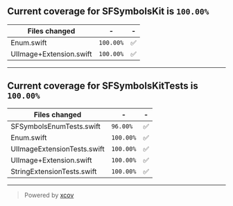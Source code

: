 ## Current coverage for SFSymbolsKit is `100.00%`
Files changed | - | - 
--- | --- | ---
Enum.swift | `100.00%` | :white_check_mark:
UIImage+Extension.swift | `100.00%` | :white_check_mark:

---
## Current coverage for SFSymbolsKitTests is `100.00%`
Files changed | - | - 
--- | --- | ---
SFSymbolsEnumTests.swift | `96.00%` | :white_check_mark:
Enum.swift | `100.00%` | :white_check_mark:
UIImageExtensionTests.swift | `100.00%` | :white_check_mark:
UIImage+Extension.swift | `100.00%` | :white_check_mark:
StringExtensionTests.swift | `100.00%` | :white_check_mark:

---

> Powered by [xcov](https://github.com/nakiostudio/xcov)

